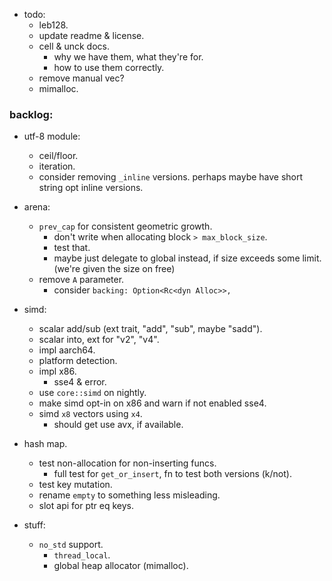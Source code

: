 
- todo:
    - leb128.
    - update readme & license.
    - cell & unck docs.
        - why we have them, what they're for.
        - how to use them correctly.
    - remove manual vec?
    - mimalloc.



### backlog:

- utf-8 module:
    - ceil/floor.
    - iteration.
    - consider removing `_inline` versions.
      perhaps maybe have short string opt inline versions.

- arena:
    - `prev_cap` for consistent geometric growth.
        - don't write when allocating block `> max_block_size`.
        - test that.
        - maybe just delegate to global instead, if size exceeds some limit.
          (we're given the size on free)
    - remove `A` parameter.
        - consider `backing: Option<Rc<dyn Alloc>>,`

- simd:
    - scalar add/sub (ext trait, "add", "sub", maybe "sadd").
    - scalar into, ext for "v2", "v4".
    - impl aarch64.
    - platform detection.
    - impl x86.
        - sse4 & error.
    - use `core::simd` on nightly.
    - make simd opt-in on x86 and warn if not enabled sse4.
    - simd `x8` vectors using `x4`.
        - should get use avx, if available.

- hash map.
    - test non-allocation for non-inserting funcs.
        - full test for `get_or_insert`, fn to test both versions (k/not).
    - test key mutation.
    - rename `empty` to something less misleading.
    - slot api for ptr eq keys.

- stuff:
    - `no_std` support.
        - `thread_local`.
        - global heap allocator (mimalloc).


